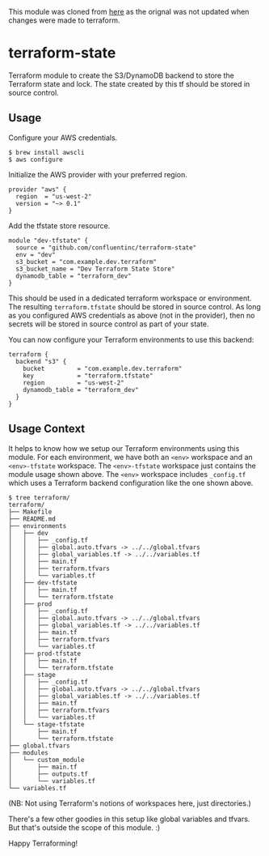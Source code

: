 This module was cloned from [here](https://github.com/confluentinc/terraform-state-s3) as the orignal was not updated when changes were made to terraform.

# terraform-state

Terraform module to create the S3/DynamoDB backend to store the Terraform state and lock.
The state created by this tf should be stored in source control.

## Usage

Configure your AWS credentials.

    $ brew install awscli
    $ aws configure

Initialize the AWS provider with your preferred region.

    provider "aws" {
      region  = "us-west-2"
      version = "~> 0.1"
    }

Add the tfstate store resource.

    module "dev-tfstate" {
      source = "github.com/confluentinc/terraform-state"
      env = "dev"
      s3_bucket = "com.example.dev.terraform"
      s3_bucket_name = "Dev Terraform State Store"
      dynamodb_table = "terraform_dev"
    }

This should be used in a dedicated terraform workspace or environment. The
resulting `terraform.tfstate` should be stored in source control. As long as
you configured AWS credentials as above (not in the provider), then no secrets
will be stored in source control as part of your state.

You can now configure your Terraform environments to use this backend:

    terraform {
      backend "s3" {
        bucket         = "com.example.dev.terraform"
        key            = "terraform.tfstate"
        region         = "us-west-2"
        dynamodb_table = "terraform_dev"
      }
    }

## Usage Context

It helps to know how we setup our Terraform environments using this module.
For each environment, we have both an `<env>` workspace and an `<env>-tfstate`
workspace. The `<env>-tfstate` workspace just contains the module usage shown
above. The `<env>` workspace includes `_config.tf` which uses a Terraform
backend configuration like the one shown above.

    $ tree terraform/
    terraform/
    ├── Makefile
    ├── README.md
    ├── environments
    │   ├── dev
    │   │   ├── _config.tf
    │   │   ├── global.auto.tfvars -> ../../global.tfvars
    │   │   ├── global_variables.tf -> ../../variables.tf
    │   │   ├── main.tf
    │   │   ├── terraform.tfvars
    │   │   └── variables.tf
    │   ├── dev-tfstate
    │   │   ├── main.tf
    │   │   └── terraform.tfstate
    │   ├── prod
    │   │   ├── _config.tf
    │   │   ├── global.auto.tfvars -> ../../global.tfvars
    │   │   ├── global_variables.tf -> ../../variables.tf
    │   │   ├── main.tf
    │   │   ├── terraform.tfvars
    │   │   └── variables.tf
    │   ├── prod-tfstate
    │   │   ├── main.tf
    │   │   └── terraform.tfstate
    │   ├── stage
    │   │   ├── _config.tf
    │   │   ├── global.auto.tfvars -> ../../global.tfvars
    │   │   ├── global_variables.tf -> ../../variables.tf
    │   │   ├── main.tf
    │   │   ├── terraform.tfvars
    │   │   └── variables.tf
    │   └── stage-tfstate
    │       ├── main.tf
    │       └── terraform.tfstate
    ├── global.tfvars
    ├── modules
    │   └── custom_module
    │       ├── main.tf
    │       ├── outputs.tf
    │       └── variables.tf
    └── variables.tf

(NB: Not using Terraform's notions of workspaces here, just directories.)

There's a few other goodies in this setup like global variables and tfvars.
But that's outside the scope of this module. :)

Happy Terraforming!
